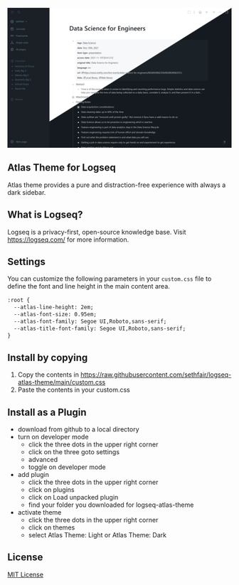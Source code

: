 ![Screenshot](./screenshot.png)

## Atlas Theme for Logseq

Atlas theme provides a pure and distraction-free experience with always a dark sidebar.

## What is Logseq?
Logseq is a privacy-first, open-source knowledge base.  Visit https://logseq.com/ for more information.

## Settings
You can customize the following parameters in your `custom.css` file to define the font and line height in the main content area.
```
:root {
  --atlas-line-height: 2em;
  --atlas-font-size: 0.95em;
  --atlas-font-family: Segoe UI,Roboto,sans-serif;
  --atlas-title-font-family: Segoe UI,Roboto,sans-serif;
}
```

## Install by copying
1. Copy the contents in https://raw.githubusercontent.com/sethfair/logseq-atlas-theme/main/custom.css
2. Paste the contents in your custom.css

## Install as a Plugin
* download from github to a local directory
* turn on developer mode
  * click the three dots in the upper right corner
  * click on the three goto settings
  * advanced
  * toggle on developer mode
* add plugin
  * click the three dots in the upper right corner
  * click on plugins
  * click on Load unpacked plugin
  * find your folder you downloaded for logseq-atlas-theme
* activate theme
  * click the three dots in the upper right corner
  * click on themes
  * select Atlas Theme: Light or Atlas Theme: Dark

## License

[MIT License](./LICENSE)
